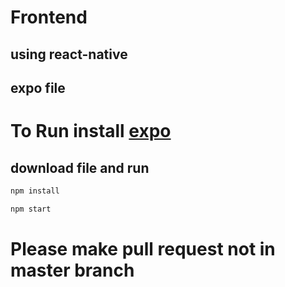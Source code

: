 # Frontend 
## using react-native 
## expo file

# To Run install [expo](https://expo.io/learn)
## download file and run 
``` bash
npm install 
```
```bash
npm start
```
# Please make pull request not in master branch 